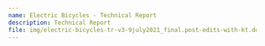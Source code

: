 ```yaml
---
name: Electric Bicycles - Technical Report
description: Technical Report
file: img/electric-bicycles-tr-v3-9july2021_final.post-edits-with-kt.docx.docx
---
```

